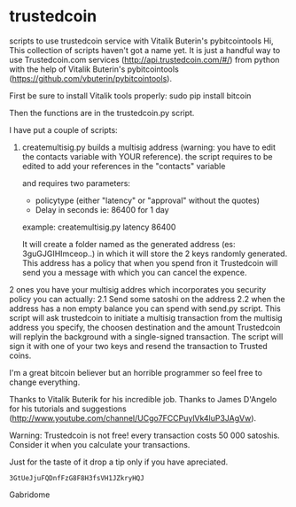 trustedcoin
===========

scripts to use trustedcoin service with Vitalik Buterin's pybitcointools
Hi,
This collection of scripts haven't got a name yet.
It is just a handful way to use Trustedcoin.com services (http://api.trustedcoin.com/#/) 
from python with the help of Vitalik Buterin's pybitcointools (https://github.com/vbuterin/pybitcointools).

First be sure to install Vitalik tools properly: sudo pip install bitcoin

Then the functions are in the trustedcoin.py script.

I have put a couple of scripts:

1.  createmultisig.py builds a multisig address (warning: you have to edit the contacts variable with YOUR reference).
	the script requires to be edited to add your references in the "contacts" variable

	and requires two parameters:
	* policytype (either "latency" or "approval" without the quotes)
	* Delay in seconds ie: 86400 for 1 day 

	example:    createmultisig.py latency 86400

	It will create a folder named as the generated address (es: 3guGJGIHImceop..) in which it will store the 2 keys randomly generated.
	This address has a policy that when you spend fron it Trustedcoin will send you a message with which you can cancel the expence.

2 ones you have your multisig addres which incorporates you security policy you can actually:
	2.1 Send some satoshi on the address
	2.2 when the address has a non empty balance you can spend with send.py script.
		This script will ask trustedcoin to initiate a multisig transaction from the multisig address you specify, the choosen destination and the amount
		Trustedcoin will replyin the background with a single-signed transaction. The script will sign it with one of your two keys and resend the transaction to Trusted coins.

I'm a great bitcoin believer but an horrible programmer so feel free to change everything.

Thanks to Vitalik Buterik for his incredible job.
Thanks to James D'Angelo for his tutorials and suggestions (http://www.youtube.com/channel/UCgo7FCCPuylVk4luP3JAgVw).

Warning: Trustedcoin is not free! every transaction costs 50 000 satoshis. Consider it when you calculate your transactions.

Just for the taste of it drop a tip only if you have apreciated.
	
	3GtUeJjuFQDnfFzG8F8H3fsVH1JZkryHQJ

Gabridome
